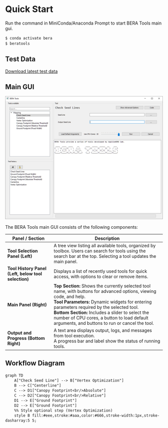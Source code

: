 # Quick Start

Run the command in MiniConda/Anaconda Prompt to start BERA Tools main gui.

``` bash
$ conda activate bera
$ beratools 
```

## Test Data

[Download latest test data](https://github.com/appliedgrg/beratools/releases/latest/download/test_data.zip)

## Main GUI

![BERA Tools main GUI screenshot](../screenshots/bt_gui.png)

The BERA Tools main GUI consists of the following components:

| **Panel / Section** | **Description** |
|----------------------|-----------------|
| **Tool Selection Panel (Left)** | A tree view listing all available tools, organized by toolbox. Users can search for tools using the search bar at the top. Selecting a tool updates the main panel. |
| **Tool History Panel (Left, below tool selection)** | Displays a list of recently used tools for quick access, with options to clear or remove items. |
| **Main Panel (Right)** | **Top Section:** Shows the currently selected tool name, with buttons for advanced options, viewing code, and help.<br>**Tool Parameters:** Dynamic widgets for entering parameters required by the selected tool.<br>**Bottom Section:** Includes a slider to select the number of CPU cores, a button to load default arguments, and buttons to run or cancel the tool. |
| **Output and Progress (Bottom Right)** | A text area displays output, logs, and messages from tool execution.<br>A progress bar and label show the status of running tools. |

## Workflow Diagram

```mermaid
graph TD
    A["Check Seed Line"] --> B["Vertex Optimization"]
    B --> C["Centerline"]
    C --> D1["Canopy Footprint<br/>Absolute"]
    C --> D2["Canopy Footprint<br/>Relative"]
    D1 --> E["Ground Footprint"]
    D2 --> E["Ground Footprint"]
    %% Style optional step (Vertex Optimization)
    style B fill:#eee,stroke:#aaa,color:#666,stroke-width:1px,stroke-dasharray:5 5;
```
